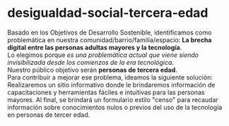 # desigualdad-social-tercera-edad
Basado en los Objetivos de Desarrollo Sostenible, identificamos como problemática en nuestra comunidad/barrio/familia/espacio: __La brecha digital entre las personas adultas mayores y la tecnología__. <br>
Lo elegimos porque _es una problemática actual que viene siendo invisibilizada desde los comienzos de la era tecnológica_. <br>
Nuestro público objetivo serán __personas de tercera edad__. <br>
Para contribuir a mejorar ese problema, ideamos la siguiente solución: Realizaremos un sitio informativo donde le brindaremos información de capacitaciones y herramientas fáciles e intuitivas para las personas mayores. Al final, se brindará un formulario estilo "censo" para recaudar información sobre conocimientos nulos o previos del uso de la tecnología en personas de tercer edad. <br>
